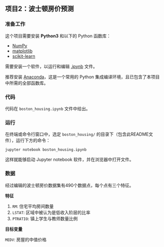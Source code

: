 ## 项目2：波士顿房价预测

### 准备工作

这个项目需要安装 **Python3** 和以下的 Python 函数库：

- [NumPy](http://www.numpy.org/)
- [matplotlib](http://matplotlib.org/)
- [scikit-learn](http://scikit-learn.org/stable/)

需要安装一个软件，以运行和编辑 [.ipynb](http://jupyter.org/) 文件。

推荐安装 [Anaconda](https://www.continuum.io/downloads)，这是一个常用的 Python 集成编译环境，且已包含了本项目中所需的全部函数库。

### 代码

代码在 `boston_housing.ipynb` 文件中给出。

### 运行

在终端或命令行窗口中，选定 `boston_housing/` 的目录下（包含此README文件），运行下方的命令：

```jupyter notebook boston_housing.ipynb```

这样就能够启动 Jupyter notebook 软件，并在浏览器中打开文件。

### 数据

经过编辑的波士顿房价数据集有490个数据点，每个点有三个特征。

**特征**

1. `RM`: 住宅平均房间数量
2. `LSTAT`: 区域中被认为是低收入阶层的比率
3. `PTRATIO`: 镇上学生与教师数量比例

**目标变量**

`MEDV`: 房屋的中值价格